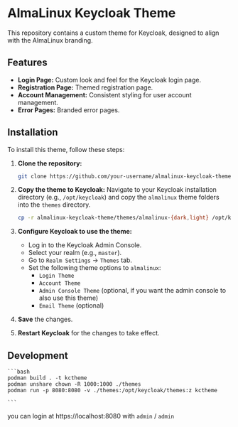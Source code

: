 # AlmaLinux Keycloak Theme

This repository contains a custom theme for Keycloak, designed to align with the AlmaLinux branding.

## Features

*   **Login Page:** Custom look and feel for the Keycloak login page.
*   **Registration Page:** Themed registration page.
*   **Account Management:** Consistent styling for user account management.
*   **Error Pages:** Branded error pages.

## Installation

To install this theme, follow these steps:

1.  **Clone the repository:**
    ```bash
    git clone https://github.com/your-username/almalinux-keycloak-theme.git
    ```

2.  **Copy the theme to Keycloak:**
    Navigate to your Keycloak installation directory (e.g., `/opt/keycloak`) and copy the `almalinux` theme folders into the `themes` directory.
    ```bash
    cp -r almalinux-keycloak-theme/themes/almalinux-{dark,light} /opt/keycloak/themes/
    ```

3.  **Configure Keycloak to use the theme:**
    *   Log in to the Keycloak Admin Console.
    *   Select your realm (e.g., `master`).
    *   Go to `Realm Settings` -> `Themes` tab.
    *   Set the following theme options to `almalinux`:
        *   `Login Theme`
        *   `Account Theme`
        *   `Admin Console Theme` (optional, if you want the admin console to also use this theme)
        *   `Email Theme` (optional)

4.  **Save** the changes.

5.  **Restart Keycloak** for the changes to take effect.

## Development

    ```bash
    podman build . -t kctheme
    podman unshare chown -R 1000:1000 ./themes
    podman run -p 8080:8080 -v ./themes:/opt/keycloak/themes:z kctheme
    
    ```
you can login at https://localhost:8080 with `admin` / `admin`

    
